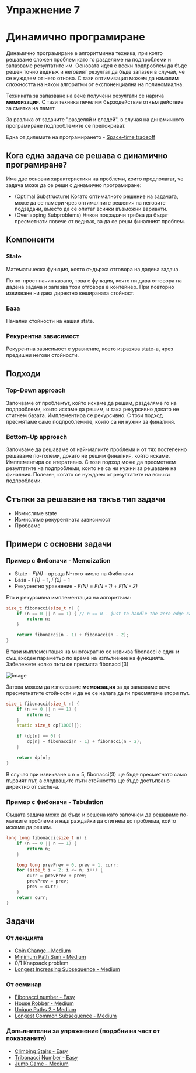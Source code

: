 # Упражнение 7

# Динамично програмиране

Динамично програмиране е алгоритмична техника, при която решаваме сложен проблем като го разделяме на подпроблеми и запазваме резултатите им.
Основата идея е всеки подпроблем да бъде решен точно веднъж и неговият резултат да бъде запазен в случай, че се нуждаем от него отново. С тази оптимизация можем да намалим сложността на някои алгоритми от експоненциална на полиномиална.

Техниката за запазване на вече получени резултати се нарича **мемоизация**. С тази техника печелим бързодействие откъм действие за сметка на памет. 

За разлика от задачите "разделяй и владей", в случая на динамичното програмиране подпроблемите се препокриват.

Една от дилемите на програмирането - [Space-time tradeoff](https://en.wikipedia.org/wiki/Space%E2%80%93time_tradeoff)

## Кога една задача се решава с динамично програмиране?
Има две основни характеристики на проблеми, които предполагат, че задача може да се реши с динамично програмиране:
- (Optimal Substructure) Когато оптималното решение на задачата, може да се намери чрез оптималните решения на неговите подзадачи, вместо да се опитат всички възможни варианти.
- (Overlapping Subproblems) Някои подзадачи трябва да бъдат пресметнати повече от веднъж, за да се реши финалният проблем.

## Компоненти

### State
Математическа функция, която съдържа отговора на дадена задача.

По по-прост начин казано, това е функция, която ни дава отговора на дадена задача и запазва този отговора в контейнер. При повторно извикване ни дава директно кешираната стойност.

### База
Начални стойности на нашия state.

### Рекурентна зависимост
Рекурентна зависимост е уравнение, което изразява state-a, чрез предишни негови стойности.


## Подходи
### Top-Down approach
Започваме от проблемът, който искаме да решим, разделяме го на подпроблеми, които искаме да решим, и така рекурсивно докато не стигнем базата. Имплементира се рекурсивно. С този подход пресмятаме само подпроблемите, които са ни нужни за финалния.

### Bottom-Up approach
Започваме да решаваме от най-малките проблеми и от тях постепенно решаваме по-големи, докато не решим финалния, който искаме. Имплементира се итеративно.
С този подход може да пресметнем резултатите на подпроблеми, които не са ни нужни за решаване на финалния. Полезен, когато се нуждаем от резултатите на всички подпроблеми.

## Стъпки за решаване на такъв тип задачи
- Измисляме state
- Измисляме рекурентната зависимост
- Пробваме

## Примери с основни задачи

### Пример с Фибоначи - Memoization

- State - *F(N)* - връща N-тото число на Фибоначи
- База - *F(1)* = 1, *F(2)* = 1
- Рекурентно уравнение - *F(N)* = *F(N - 1)* + *F(N - 2)*

Ето и рекурсивна имплементация на алгоритъма:
```c++
size_t fibonacci(size_t n) {
	if (n == 0 || n == 1) { // n == 0 - just to handle the zero edge case
		return n;
	}

	return fibonacci(n - 1) + fibonacci(n - 2);
}
```

В тази имплементация на многократно се извиква fibonacci с един и същ входен параметър по време на изпълнение на функцията. Забележете колко пъти се пресмята fibonacci(3)

![image](https://github.com/user-attachments/assets/4a4a5121-4971-4f57-929d-7749ebb21476)

Затова можем да използваме **мемоизация** за да запазваме вече пресметнатите стойности и да не се налага да ги пресмятаме втори път.

```c++
size_t fibonacci(size_t n) {
	if (n == 0 || n == 1) {
		return n;
	}
	static size_t dp[1000]{};

	if (dp[n] == 0) {
		dp[n] = fibonacci(n - 1) + fibonacci(n - 2);
	}

	return dp[n];
}
```

В случая при извикване с n = 5, fibonacci(3) ще бъде пресметнато само първият път, а следващите пъти стойността ще бъде достъпвано директно от cache-a.

### Пример с Фибоначи - Tabulation

Същата задача може да бъде и решена като започнем да решаваме по-малките проблеми и надграждайки да стигнем до проблема, който искаме да решим.

```c++
long long fibonacci(size_t n) {
	if (n == 0 || n == 1) {
		return n;
	}

	long long prevPrev = 0, prev = 1, curr;
	for (size_t i = 2; i <= n; i++) {
		curr = prevPrev + prev;
		prevPrev = prev;
		prev = curr;
	}
	return curr;
}
```

## Задачи

### От лекцията
- [Coin Change - Medium](https://leetcode.com/problems/coin-change/)
- [Minimum Path Sum - Medium](https://leetcode.com/problems/minimum-path-sum/)
- 0/1 Knapsack problem
- [Longest Increasing Subsequence - Medium](https://leetcode.com/problems/longest-increasing-subsequence/)

### От семинар
- [Fibonacci number - Easy](https://leetcode.com/problems/fibonacci-number/)
- [House Robber - Medium](https://leetcode.com/problems/house-robber/)
- [Unique Paths 2 - Medium](https://leetcode.com/problems/unique-paths-ii/)
- [Longest Common Subsequence - Medium](https://leetcode.com/problems/longest-common-subsequence/)

### Допълнителни за упражнение (подобни на част от показваните)
- [Climbing Stairs - Easy](https://leetcode.com/problems/climbing-stairs/)
- [Tribonacci Number - Easy](https://leetcode.com/problems/n-th-tribonacci-number/)
- [Jump Game - Medium](https://leetcode.com/problems/jump-game/)


